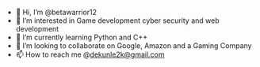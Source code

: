 - 👋 Hi, I’m @betawarrior12
- 👀 I’m interested in Game development cyber security and web development 
- 🌱 I’m currently learning Python and C++
- 💞️ I’m looking to collaborate on Google, Amazon and a Gaming Company
- 📫 How to reach me @dekunle2k@gmail.com

<!---
betawarrior12/betawarrior12 is a ✨ special ✨ repository because its `README.md` (this file) appears on your GitHub profile.
You can click the Preview link to take a look at your changes.
--->
